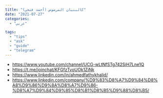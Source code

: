 ```yaml
---
title: "كالبنيان المرصوص (أحمد فتحي)"
date: "2021-07-27"
categories:
  - "عربي"

tags:
  - "tips"
  - "ask"
  - "guide"
  - "telegram"
---
```


- https://www.youtube.com/channel/UCG-wLtNfSTg742SiH7Lne1Q
- https://t.me/joinchat/KFGfzTvoUOk1ZjNk
- https://www.linkedin.com/in/ahmedfathykhalid/
- https://www.linkedin.com/company/%D9%83%D8%A7%D9%84%D8%A8%D9%86%D9%8A%D8%A7%D9%86-%D8%A7%D9%84%D9%85%D8%B1%D8%B5%D9%88%D8%B5/